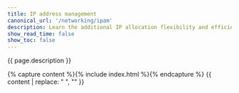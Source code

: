 ```yaml
---
title: IP address management
canonical_url: '/networking/ipam'
description: Learn the additional IP allocation flexibility and efficiency of Calico IPAM, how to interoperate with legacy firewalls using IP address ranges, and how to advertise Kubernetes service IPs, and more.
show_read_time: false
show_toc: false
---
```


{{ page.description }}

{% capture content %}{% include index.html %}{% endcapture %}
{{ content | replace: "    ", "" }}
